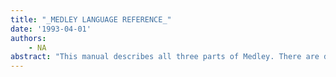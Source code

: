 ```yaml
---
title: "_MEDLEY LANGUAGE REFERENCE_"
date: '1993-04-01'
authors: 
    - NA
abstract: "This manual describes all three parts of Medley. There are discussions of the language, about the pieces of the system that can be incorporated into your programs, and about the environment."
---
```


